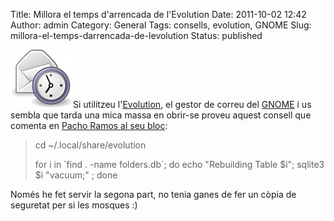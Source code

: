 Title: Millora el temps d'arrencada de l'Evolution
Date: 2011-10-02 12:42
Author: admin
Category: General
Tags: consells, evolution, GNOME
Slug: millora-el-temps-darrencada-de-levolution
Status: published

[<img src="./wp-content/uploads/2008/07/evo.png" title="Logotip de l&#39;Evolution" class="alignright size-full wp-image-382" width="100" height="93" />](http://gil.badall.net/wp-content/uploads/2008/07/evo.png)Si utilitzeu l'[Evolution](http://projects.gnome.org/evolution/ "Pàgina del programa de correu, contactes, calendari i notes Evolution"), el gestor de correu del [GNOME](http://gnome.org "Pàgina web del projecte GNOME") i us sembla que tarda una mica massa en obrir-se proveu aquest consell que comenta en [Pacho Ramos al seu bloc](http://my.opera.com/pacho/blog/2011/09/18/reviving-completely-messed-up-evolution "Entrada al bloc d'en Pacho Ramos on comenta com millorar el temps d'arrencada de l'Evolution"):

> cd ~/.local/share/evolution
>
> for i in \`find . -name folders.db\`; do echo "Rebuilding Table \$i"; sqlite3 \$i "vacuum;" ; done

Només he fet servir la segona part, no tenia ganes de fer un còpia de seguretat per si les mosques :)
